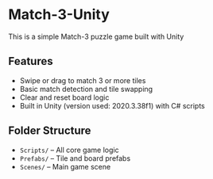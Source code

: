 # Match-3-Unity
This is a simple Match-3 puzzle game built with Unity

## Features
- Swipe or drag to match 3 or more tiles
- Basic match detection and tile swapping
- Clear and reset board logic
- Built in Unity (version used: 2020.3.38f1) with C# scripts

## Folder Structure
- `Scripts/` – All core game logic
- `Prefabs/` – Tile and board prefabs
- `Scenes/` – Main game scene
